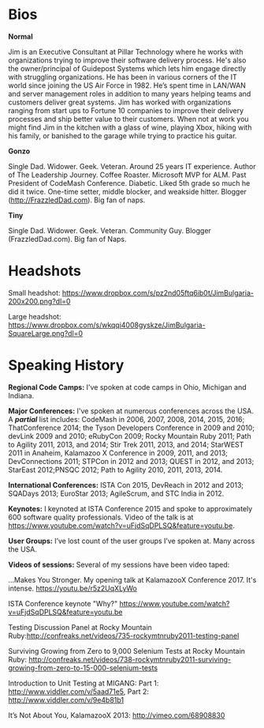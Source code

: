 
# Bios

**Normal**

Jim is an Executive Consultant at Pillar Technology where he works with organizations trying to improve their software delivery process. He's also the owner/principal of Guidepost Systems which lets him engage directly with struggling organizations. He has been in various corners of the IT world since joining the US Air Force in 1982. He’s spent time in LAN/WAN and server management roles in addition to many years helping teams and customers deliver great systems. Jim has worked with organizations ranging from start ups to Fortune 10 companies to improve their delivery processes and ship better value to their customers. When not at work you might find Jim in the kitchen with a glass of wine, playing Xbox, hiking with his family, or banished to the garage while trying to practice his guitar.

**Gonzo** 

Single Dad. Widower. Geek. Veteran. Around 25 years IT experience. Author of The Leadership Journey. Coffee Roaster.  Microsoft MVP for ALM.  Past President of  CodeMash Conference. Diabetic. Liked 5th grade so much he did it twice. One-time setter, middle blocker, and weakside hitter. Blogger (http://FrazzledDad.com). Big fan of naps.


**Tiny**

Single Dad. Widower. Geek. Veteran. Community Guy. Blogger (FrazzledDad.com). Big fan of Naps. 

# Headshots
Small headshot: https://www.dropbox.com/s/pz2nd05ftq6ib0t/JimBulgaria-200x200.png?dl=0

Large headshot: https://www.dropbox.com/s/wkqqi4008gyskze/JimBulgaria-SquareLarge.png?dl=0


# <a name='history'></a>Speaking History

**Regional Code Camps:** I've spoken at code camps in Ohio, Michigan and Indiana. 

**Major Conferences:** I've spoken at numerous conferences across the USA. A ***partial*** list includes: CodeMash in 2006, 2007, 2008, 2014, 2015, 2016; ThatConference 2014; the Tyson Developers Conference in 2009 and 2010; devLink 2009 and 2010; eRubyCon 2009; Rocky Mountain Ruby 2011; Path to Agility 2011, 2013, and 2014; Stir Trek 2011, 2013, and 2014; StarWEST 2011 in Anaheim, Kalamazoo X Conference in 2009, 2011, and 2013; DevConnections 2011; STPCon in 2012 and 2013; QUEST in 2012, and 2013; StarEast 2012;PNSQC 2012; Path to Agility 2010, 2011, 2013, 2014.

**International Conferences:** ISTA Con 2015, DevReach in 2012 and 2013; SQADays 2013; EuroStar 2013; AgileScrum, and STC India in 2012. 

**Keynotes:** I keynoted at ISTA Conference 2015 and spoke to approximately 600 software quality professionals. Video of the talk is at https://www.youtube.com/watch?v=uFjdSqDPLSQ&feature=youtu.be.

**User Groups:** I’ve lost count of the user groups I’ve spoken at. Many across the USA.

**Videos of sessions:**
Several of my sessions have been video taped: 

...Makes You Stronger. My opening talk at KalamazooX Conference 2017. It's intense. https://youtu.be/r5z2UqXLyWo

ISTA Conference keynote "Why?" https://www.youtube.com/watch?v=uFjdSqDPLSQ&feature=youtu.be

Testing Discussion Panel at Rocky Mountain Ruby:http://confreaks.net/videos/735-rockymtnruby2011-testing-panel 

Surviving Growing from Zero to 9,000 Selenium Tests at 
Rocky Mountain Ruby: http://confreaks.net/videos/738-rockymtnruby2011-surviving-growing-from-zero-to-15-000-selenium-tests 

Introduction to Unit Testing at MIGANG: Part 1: http://www.viddler.com/v/5aad71e5, Part 2: http://www.viddler.com/v/9e4b81b1

It’s Not About You, KalamazooX 2013: http://vimeo.com/68908830

